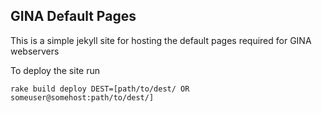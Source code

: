 GINA Default Pages
------------------

This is a simple jekyll site for hosting the default pages required for GINA webservers

To deploy the site run

    rake build deploy DEST=[path/to/dest/ OR someuser@somehost:path/to/dest/]